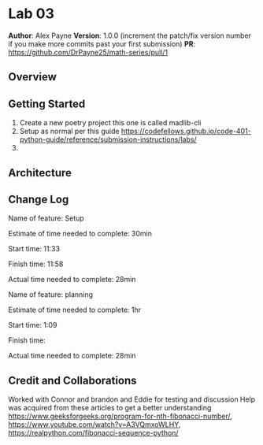 # Lab 03

**Author**: Alex Payne
**Version**: 1.0.0 (increment the patch/fix version number if you make more commits past your first submission)
**PR**: https://github.com/DrPayne25/math-series/pull/1

## Overview
  

## Getting Started
1. Create a new poetry project this one is called madlib-cli
2. Setup as normal per this guide https://codefellows.github.io/code-401-python-guide/reference/submission-instructions/labs/
3. 

## Architecture

## Change Log
Name of feature: Setup

Estimate of time needed to complete: 30min

Start time: 11:33

Finish time: 11:58

Actual time needed to complete: 28min

Name of feature: planning

Estimate of time needed to complete: 1hr

Start time: 1:09

Finish time: 

Actual time needed to complete: 28min




## Credit and Collaborations
Worked with Connor and brandon and Eddie for testing and discussion
Help was acquired from these articles to get a better understanding https://www.geeksforgeeks.org/program-for-nth-fibonacci-number/, https://www.youtube.com/watch?v=A3VQmxoWLHY, https://realpython.com/fibonacci-sequence-python/

